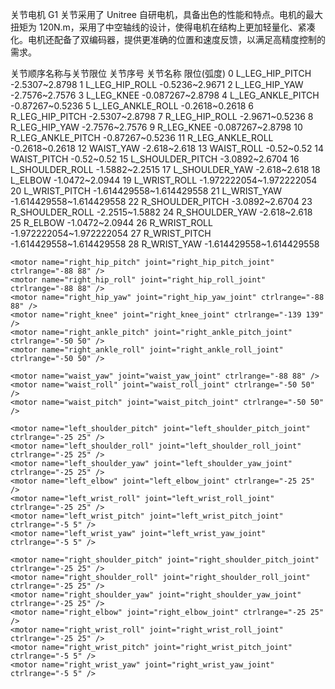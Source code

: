 关节电机
G1 关节采用了 Unitree 自研电机，具备出色的性能和特点。电机的最大扭矩为 120N.m，采用了中空轴线的设计，使得电机在结构上更加轻量化、紧凑化。电机还配备了双编码器，提供更准确的位置和速度反馈，以满足高精度控制的需求。

关节顺序名称与关节限位
关节序号	关节名称	限位(弧度)
0	L_LEG_HIP_PITCH	-2.5307~2.8798
1	L_LEG_HIP_ROLL	-0.5236~2.9671
2	L_LEG_HIP_YAW	-2.7576~2.7576
3	L_LEG_KNEE	-0.087267~2.8798
4	L_LEG_ANKLE_PITCH	-0.87267~0.5236
5	L_LEG_ANKLE_ROLL	-0.2618~0.2618
6	R_LEG_HIP_PITCH	-2.5307~2.8798
7	R_LEG_HIP_ROLL	-2.9671~0.5236
8	R_LEG_HIP_YAW	-2.7576~2.7576
9	R_LEG_KNEE	-0.087267~2.8798
10	R_LEG_ANKLE_PITCH	-0.87267~0.5236
11	R_LEG_ANKLE_ROLL	-0.2618~0.2618
12	WAIST_YAW	-2.618~2.618
13	WAIST_ROLL	-0.52~0.52
14	WAIST_PITCH	-0.52~0.52
15	L_SHOULDER_PITCH	-3.0892~2.6704
16	L_SHOULDER_ROLL	-1.5882~2.2515
17	L_SHOULDER_YAW	-2.618~2.618
18	L_ELBOW	-1.0472~2.0944
19	L_WRIST_ROLL	-1.972222054~1.972222054
20	L_WRIST_PITCH	-1.614429558~1.614429558
21	L_WRIST_YAW	-1.614429558~1.614429558
22	R_SHOULDER_PITCH	-3.0892~2.6704
23	R_SHOULDER_ROLL	-2.2515~1.5882
24	R_SHOULDER_YAW	-2.618~2.618
25	R_ELBOW	-1.0472~2.0944
26	R_WRIST_ROLL	-1.972222054~1.972222054
27	R_WRIST_PITCH	-1.614429558~1.614429558
28	R_WRIST_YAW	-1.614429558~1.614429558


  <actuator>
    <motor name="left_hip_pitch" joint="left_hip_pitch_joint" ctrlrange="-88 88" />
    <motor name="left_hip_roll" joint="left_hip_roll_joint" ctrlrange="-88 88" />
    <motor name="left_hip_yaw" joint="left_hip_yaw_joint" ctrlrange="-88 88" />
    <motor name="left_knee" joint="left_knee_joint" ctrlrange="-139 139" />
    <motor name="left_ankle_pitch" joint="left_ankle_pitch_joint" ctrlrange="-50 50" />
    <motor name="left_ankle_roll" joint="left_ankle_roll_joint" ctrlrange="-50 50" />

    <motor name="right_hip_pitch" joint="right_hip_pitch_joint" ctrlrange="-88 88" />
    <motor name="right_hip_roll" joint="right_hip_roll_joint" ctrlrange="-88 88" />
    <motor name="right_hip_yaw" joint="right_hip_yaw_joint" ctrlrange="-88 88" />
    <motor name="right_knee" joint="right_knee_joint" ctrlrange="-139 139" />
    <motor name="right_ankle_pitch" joint="right_ankle_pitch_joint" ctrlrange="-50 50" />
    <motor name="right_ankle_roll" joint="right_ankle_roll_joint" ctrlrange="-50 50" />

    <motor name="waist_yaw" joint="waist_yaw_joint" ctrlrange="-88 88" />
    <motor name="waist_roll" joint="waist_roll_joint" ctrlrange="-50 50" />
    <motor name="waist_pitch" joint="waist_pitch_joint" ctrlrange="-50 50" />

    <motor name="left_shoulder_pitch" joint="left_shoulder_pitch_joint" ctrlrange="-25 25" />
    <motor name="left_shoulder_roll" joint="left_shoulder_roll_joint" ctrlrange="-25 25" />
    <motor name="left_shoulder_yaw" joint="left_shoulder_yaw_joint" ctrlrange="-25 25" />
    <motor name="left_elbow" joint="left_elbow_joint" ctrlrange="-25 25" />
    <motor name="left_wrist_roll" joint="left_wrist_roll_joint" ctrlrange="-25 25" />
    <motor name="left_wrist_pitch" joint="left_wrist_pitch_joint" ctrlrange="-5 5" />
    <motor name="left_wrist_yaw" joint="left_wrist_yaw_joint" ctrlrange="-5 5" />

    <motor name="right_shoulder_pitch" joint="right_shoulder_pitch_joint" ctrlrange="-25 25" />
    <motor name="right_shoulder_roll" joint="right_shoulder_roll_joint" ctrlrange="-25 25" />
    <motor name="right_shoulder_yaw" joint="right_shoulder_yaw_joint" ctrlrange="-25 25" />
    <motor name="right_elbow" joint="right_elbow_joint" ctrlrange="-25 25" />
    <motor name="right_wrist_roll" joint="right_wrist_roll_joint" ctrlrange="-25 25" />
    <motor name="right_wrist_pitch" joint="right_wrist_pitch_joint" ctrlrange="-5 5" />
    <motor name="right_wrist_yaw" joint="right_wrist_yaw_joint" ctrlrange="-5 5" />
  </actuator>